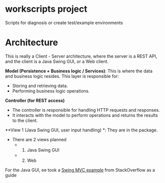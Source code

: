 # workscripts project
Scripts for diagnosis or create test/example environments

# Architecture 
This is really a Client - Server architecture, where the server is a REST API,
and the client is a Java Swing GUI, or a Web client.

**Model (Persistence + Business logic / Services)**: This is where the data and business logic resides. 
This layer is responsible for:
- Storing and retrieving data.
- Performing business logic operations.

**Controller (for REST access)**
  - The controller is responsible for handling HTTP requests and responses. 
  - It interacts with the model to perform operations and returns the results to the client.

**View 1 (Java Swing GUI, user input handling) *: They are in the [](gui) package. 
- There are 2 views planned
  - 1. Java Swing GUI
  - 2. Web

For the Java GUI, ee took a [Swing MVC example](Swing%20MVC%20Example.md) from StackOverflow as a guide

